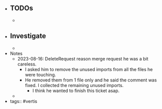 - TODOs
	-
	-
- Investigate
	-
	-
- Notes
	- 2023-08-16: DeleteRequest reason merge request he was a bit careless.
		- I asked him to remove the unused imports from all the files he were touching.
		- He removed them from 1 file only and he said the comment was fixed. I collected the remaining unused imports.
			- I think he wanted to finish this ticket asap.
	-
- tags:: #vertis
